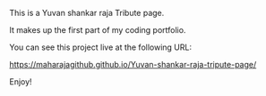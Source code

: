 This is a Yuvan shankar raja Tribute page.

It makes up the first part of my coding portfolio.

You can see this project live at the following URL:

https://maharajagithub.github.io/Yuvan-shankar-raja-tripute-page/

Enjoy!
